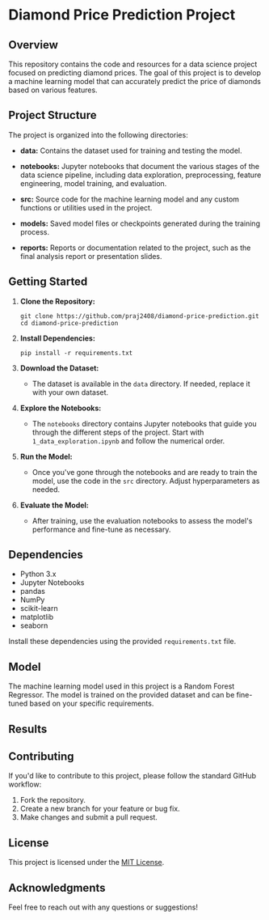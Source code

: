 # Diamond Price Prediction Project

## Overview 

This repository contains the code and resources for a data science project focused on predicting diamond prices. The goal of this project is to develop a machine learning model that can accurately predict the price of diamonds based on various features.

## Project Structure

The project is organized into the following directories:

- **data:** Contains the dataset used for training and testing the model.
  
- **notebooks:** Jupyter notebooks that document the various stages of the data science pipeline, including data exploration, preprocessing, feature engineering, model training, and evaluation.

- **src:** Source code for the machine learning model and any custom functions or utilities used in the project.

- **models:** Saved model files or checkpoints generated during the training process.

- **reports:** Reports or documentation related to the project, such as the final analysis report or presentation slides.

## Getting Started

1. **Clone the Repository:**
   ```
   git clone https://github.com/praj2408/diamond-price-prediction.git
   cd diamond-price-prediction
   ```

2. **Install Dependencies:**
   ```
   pip install -r requirements.txt
   ```

3. **Download the Dataset:**
   - The dataset is available in the `data` directory. If needed, replace it with your own dataset.

4. **Explore the Notebooks:**
   - The `notebooks` directory contains Jupyter notebooks that guide you through the different steps of the project. Start with `1_data_exploration.ipynb` and follow the numerical order.

5. **Run the Model:**
   - Once you've gone through the notebooks and are ready to train the model, use the code in the `src` directory. Adjust hyperparameters as needed.

6. **Evaluate the Model:**
   - After training, use the evaluation notebooks to assess the model's performance and fine-tune as necessary.

## Dependencies

- Python 3.x
- Jupyter Notebooks
- pandas
- NumPy
- scikit-learn
- matplotlib
- seaborn

Install these dependencies using the provided `requirements.txt` file.

## Model

The machine learning model used in this project is a Random Forest Regressor. The model is trained on the provided dataset and can be fine-tuned based on your specific requirements.

## Results


## Contributing

If you'd like to contribute to this project, please follow the standard GitHub workflow:

1. Fork the repository.
2. Create a new branch for your feature or bug fix.
3. Make changes and submit a pull request.

## License

This project is licensed under the [MIT License](LICENSE).

## Acknowledgments

Feel free to reach out with any questions or suggestions!
